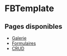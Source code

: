 # FBTemplate
## Pages disponibles

- [Galerie](https://hrodmarrik.github.io/FBTemplate/gallery) 
- [Formulaires](https://hrodmarrik.github.io/FBTemplate/forms)
- [CRUD](https://hrodmarrik.github.io/FBTemplate/crud)
